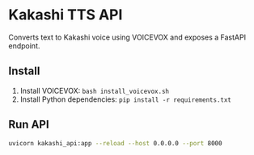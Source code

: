 # Kakashi TTS API

Converts text to Kakashi voice using VOICEVOX and exposes a FastAPI endpoint.

## Install
1. Install VOICEVOX: `bash install_voicevox.sh`
2. Install Python dependencies: `pip install -r requirements.txt`

## Run API
```bash
uvicorn kakashi_api:app --reload --host 0.0.0.0 --port 8000
